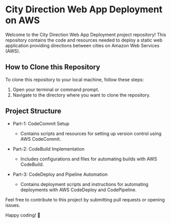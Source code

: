 # City Direction Web App Deployment on AWS

Welcome to the City Direction Web App Deployment project repository! This repository contains the code and resources needed to deploy a static web application providing directions between cities on Amazon Web Services (AWS). 

## How to Clone this Repository

To clone this repository to your local machine, follow these steps:

1. Open your terminal or command prompt.
2. Navigate to the directory where you want to clone the repository.


## Project Structure

- Part-1: CodeCommit Setup
  - Contains scripts and resources for setting up version control using AWS CodeCommit.

- Part-2: CodeBuild Implementation
  - Includes configurations and files for automating builds with AWS CodeBuild.

- Part-3: CodeDeploy and Pipeline Automation
  - Contains deployment scripts and instructions for automating deployments with AWS CodeDeploy and CodePipeline.


Feel free to contribute to this project by submitting pull requests or opening issues.

Happy coding! 🚀
